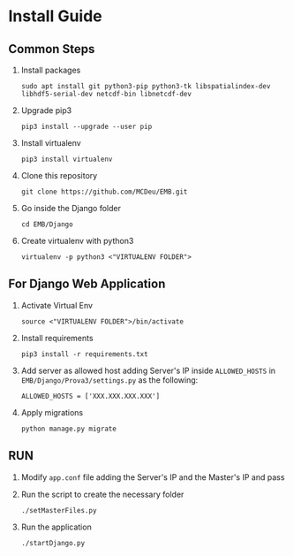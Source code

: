 # Install Guide
## Common Steps
1. Install packages
    ```
    sudo apt install git python3-pip python3-tk libspatialindex-dev libhdf5-serial-dev netcdf-bin libnetcdf-dev
    ```

2. Upgrade pip3
    ```
    pip3 install --upgrade --user pip
    ```

3. Install virtualenv
    ```
    pip3 install virtualenv
    ```

4. Clone this repository
   ```
   git clone https://github.com/MCDeu/EMB.git
   ```

5. Go inside the Django folder
   ```
   cd EMB/Django
   ```

6. Create virtualenv with python3
   ```
   virtualenv -p python3 <"VIRTUALENV FOLDER">
   ```

## For Django Web Application
1. Activate Virtual Env
   ```
   source <"VIRTUALENV FOLDER">/bin/activate
   ```

2. Install requirements
   ```
   pip3 install -r requirements.txt
   ```

3. Add server as allowed host adding Server's IP inside `ALLOWED_HOSTS` in `EMB/Django/Prova3/settings.py` as the following:
   ```
   ALLOWED_HOSTS = ['XXX.XXX.XXX.XXX']
   ```

4. Apply migrations
   ```
   python manage.py migrate
   ```

## RUN
1. Modify `app.conf` file adding the Server's IP and the Master's IP and pass

2. Run the script to create the necessary folder
   ```
   ./setMasterFiles.py
   ```

3. Run the application
    ```
    ./startDjango.py
    ```

